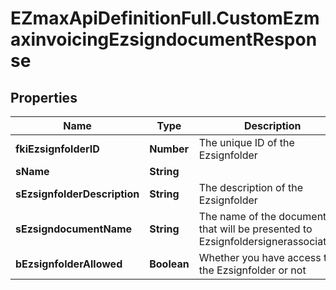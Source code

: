 # EZmaxApiDefinitionFull.CustomEzmaxinvoicingEzsigndocumentResponse

## Properties

Name | Type | Description | Notes
------------ | ------------- | ------------- | -------------
**fkiEzsignfolderID** | **Number** | The unique ID of the Ezsignfolder | 
**sName** | **String** |  | 
**sEzsignfolderDescription** | **String** | The description of the Ezsignfolder | 
**sEzsigndocumentName** | **String** | The name of the document that will be presented to Ezsignfoldersignerassociations | 
**bEzsignfolderAllowed** | **Boolean** | Whether you have access to the Ezsignfolder or not | 


